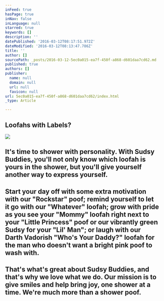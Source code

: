 ```yaml
---
inFeed: true
hasPage: true
inNav: false
inLanguage: null
starred: true
keywords: []
description: ''
datePublished: '2016-03-12T08:17:51.972Z'
dateModified: '2016-03-12T08:13:47.786Z'
title: ''
author: []
sourcePath: _posts/2016-03-12-5ec0a015-ea7f-450f-a868-d601daa7cd62.md
published: true
authors: []
publisher:
  name: null
  domain: null
  url: null
  favicon: null
url: 5ec0a015-ea7f-450f-a868-d601daa7cd62/index.html
_type: Article

---
```

## Loofahs with Labels?
![](https://the-grid-user-content.s3-us-west-2.amazonaws.com/db1a870b-c78b-46d8-be95-009dd4c9a476.jpg)

## It's time to shower with personality. With Sudsy Buddies, you'll not only know which loofah is yours in the shower, but you'll give yourself another way to express yourself.

## Start your day off with some extra motivation with our "Rockstar" poof; remind yourself to let it go with our "Whatever" loofah; grow with pride as you see your "Mommy" loofah right next to your "Little Princess" poof or our vibrantly green Sudsy for your "Lil' Man"; or laugh with our Darth Vadorish "Who's Your Daddy?" loofah for the man who doesn't want a bright pink poof to wash with.

## That's what's great about Sudsy Buddies, and that's why we love what we do. Our mission is to give smiles and help bring joy, one shower at a time. We're much more than a shower poof.